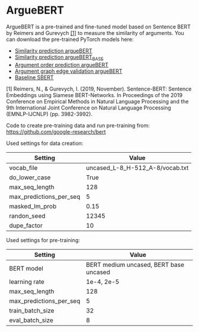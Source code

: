 # ArgueBERT
ArgueBERT is a pre-trained and fine-tuned model based on Sentence BERT by Reimers and Gurevych [[1]](https://aclanthology.org/D19-1410/) to measure the similarity of arguments.
You can download the pre-trained PyTorch models here:
* [Similarity prediction argueBERT](https://uni-duesseldorf.sciebo.de/s/bxaCDV5B9SBzFqH/download)
* [Similarity prediction argueBERT<sub>BASE</sub>](https://uni-duesseldorf.sciebo.de/s/ZTkI8umuMsd5nxv/download)
* [Argument order prediction argueBERT](https://uni-duesseldorf.sciebo.de/s/qv8IJ1pjrSBIuGE/download)
* [Argument graph edge validation argueBERT](https://uni-duesseldorf.sciebo.de/s/HquFKqgrKmzwlCd/download)
* [Baseline SBERT](https://uni-duesseldorf.sciebo.de/s/P5l3VKXyKEV7QSb/download)

[1] Reimers, N., & Gurevych, I. (2019, November). Sentence-BERT: Sentence Embeddings using Siamese BERT-Networks. In Proceedings of the 2019 Conference on Empirical Methods in Natural Language Processing and the 9th International Joint Conference on Natural Language Processing (EMNLP-IJCNLP) (pp. 3982-3992).

Code to create pre-training data and run pre-training from: https://github.com/google-research/bert

Used settings for data creation:

Setting|Value
---|---
vocab_file|uncased_L-8_H-512_A-8/vocab.txt
do_lower_case|True
max_seq_length|128
max_predictions_per_seq|5
masked_lm_prob|0.15
randon_seed|12345
dupe_factor|10

Used settings for pre-training:

Setting|Value
---|---
BERT model|BERT medium uncased, BERT base uncased
learning rate|1e-4, 2e-5
max_seq_length|128
max_predictions_per_seq|5
train_batch_size|32
eval_batch_size|8
